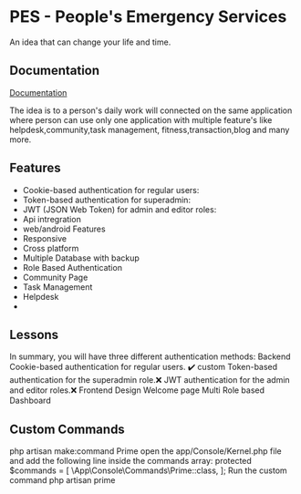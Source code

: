 
# PES - People's Emergency Services

An idea that can change your life and time.





## Documentation

[Documentation](https://linktodocumentation)

The idea is to a person's daily work will connected on the same application where person can use only one application with multiple feature's like helpdesk,community,task management, fitness,transaction,blog and many more.

## Features

- Cookie-based authentication for regular users:
- Token-based authentication for superadmin:
- JWT (JSON Web Token) for admin and editor roles:
- Api intregration
- web/android Features
- Responsive
- Cross platform
- Multiple Database with backup
- Role Based Authentication 
- Community Page
- Task Management
- Helpdesk
- 



## Lessons 

In summary, you will have three different authentication methods:
Backend
Cookie-based authentication for regular users. ✔️
custom Token-based authentication for the superadmin role.❌
JWT authentication for the admin and editor roles.❌
Frontend
Design Welcome page
Multi Role based Dashboard


## Custom Commands
php artisan make:command Prime
 open the app/Console/Kernel.php file and add the following line inside the commands array:
 protected $commands = [
    \App\Console\Commands\Prime::class,
];
  Run the custom command  php artisan prime

